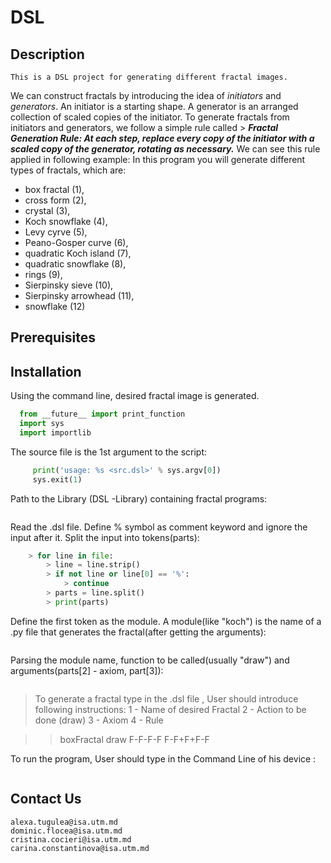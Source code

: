 # DSL

## Description
	This is a DSL project for generating different fractal images. 
We can construct fractals by introducing the idea of *initiators* and *generators*. An initiator is a starting shape. A generator is an arranged collection of scaled copies of the initiator. To generate fractals from initiators and generators, we follow a simple rule called   > ***Fractal Generation Rule: At each step, replace every copy of the initiator with a scaled copy of the generator, rotating as necessary.***  We can see this rule applied in following example:
In this program you will generate different types of fractals, which are: 
- box fractal (1),
- cross form (2),
- crystal (3), 
- Koch snowflake (4), 
- Levy cyrve (5), 
- Peano-Gosper curve (6), 
- quadratic Koch island (7), 
- quadratic snowflake (8), 
- rings (9), 
- Sierpinsky sieve (10), 
- Sierpinsky arrowhead (11), 
- snowflake (12)

## Prerequisites

## Installation 
Using the command line, desired fractal image is generated.
```python
  from __future__ import print_function
  import sys
  import importlib
  ```

The source file is the 1st argument to the script:

```python if len(sys.argv) != 2:
	 print('usage: %s <src.dsl>' % sys.argv[0])
	 sys.exit(1) 
```

Path to the Library (DSL -Library) containing fractal programs:

```python sys.path.insert(0, r'C:\Users\Пользователь\PycharmProjects\DSL-Library')
```

Read the .dsl file. Define % symbol as comment keyword and ignore the input after it. Split the input into tokens(parts):
```python with open(sys.argv[1], 'r') as file:
	> for line in file:
    	> line = line.strip()
    	> if not line or line[0] == '%':
        	> continue
    	> parts = line.split()
    	> print(parts)
```

Define the first token as the module. A module(like "koch") is the name of a .py file that generates the fractal(after getting the arguments):

 ```python mod = importlib.import_module(parts[0])
 ```
      
Parsing the module name, function to be called(usually "draw") and arguments(parts[2] - axiom, part[3]):
```python getattr(mod, parts[1])(parts[2], parts[3])
```

> To generate a fractal type in the .dsl file , User should introduce following instructions:
        1 - Name of  desired Fractal
        2 - Action to be done (draw)
        3 - Axiom
        4 - Rule

>> boxFractal draw F-F-F-F F-F+F+F-F

To run the program, User should type in the Command Line of his device : 
```python python nameOfThisFile.py nameOfDSLfile.dsl
```




## Contact Us 
```
alexa.tugulea@isa.utm.md
dominic.flocea@isa.utm.md
cristina.cocieri@isa.utm.md
carina.constantinova@isa.utm.md
```
